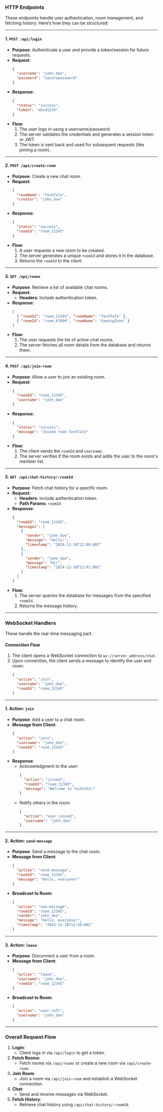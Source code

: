 ### **HTTP Endpoints**

These endpoints handle user authentication, room management, and fetching history. Here’s how they can be structured:

---

#### 1. **`POST /api/login`**

- **Purpose**: Authenticate a user and provide a token/session for future requests.
- **Request**:
  ```json
  {
    "username": "john_doe",
    "password": "securepassword"
  }
  ```
- **Response**:
  ```json
  {
    "status": "success",
    "token": "abcd1234"
  }
  ```
- **Flow**:
  1. The user logs in using a username/password.
  2. The server validates the credentials and generates a session token or JWT.
  3. The token is sent back and used for subsequent requests (like joining a room).

---

#### 2. **`POST /api/create-room`**

- **Purpose**: Create a new chat room.
- **Request**:
  ```json
  {
    "roomName": "TechTalk",
    "creator": "john_doe"
  }
  ```
- **Response**:
  ```json
  {
    "status": "success",
    "roomId": "room_12345"
  }
  ```
- **Flow**:
  1. A user requests a new room to be created.
  2. The server generates a unique `roomId` and stores it in the database.
  3. Returns the `roomId` to the client.

---

#### 3. **`GET /api/rooms`**

- **Purpose**: Retrieve a list of available chat rooms.
- **Request**:
  - **Headers**: Include authentication token.
- **Response**:
  ```json
  [
    { "roomId": "room_12345", "roomName": "TechTalk" },
    { "roomId": "room_67890", "roomName": "GamingZone" }
  ]
  ```
- **Flow**:
  1. The user requests the list of active chat rooms.
  2. The server fetches all room details from the database and returns them.

---

#### 4. **`POST /api/join-room`**

- **Purpose**: Allow a user to join an existing room.
- **Request**:
  ```json
  {
    "roomId": "room_12345",
    "username": "john_doe"
  }
  ```
- **Response**:
  ```json
  {
    "status": "success",
    "message": "Joined room TechTalk"
  }
  ```
- **Flow**:
  1. The client sends the `roomId` and `username`.
  2. The server verifies if the room exists and adds the user to the room's member list.

---

#### 5. **`GET /api/chat-history/:roomId`**

- **Purpose**: Fetch chat history for a specific room.
- **Request**:
  - **Headers**: Include authentication token.
  - **Path Params**: `roomId`
- **Response**:
  ```json
  {
    "roomId": "room_12345",
    "messages": [
      {
        "sender": "john_doe",
        "message": "Hello!",
        "timestamp": "2024-12-10T12:00:00Z"
      },
      {
        "sender": "jane_doe",
        "message": "Hi!",
        "timestamp": "2024-12-10T12:01:00Z"
      }
    ]
  }
  ```
- **Flow**:
  1. The server queries the database for messages from the specified `roomId`.
  2. Returns the message history.

---

### **WebSocket Handlers**

These handle the real-time messaging part.

#### **Connection Flow**

1. The client opens a WebSocket connection to `ws://server_address/chat`.
2. Upon connection, the client sends a message to identify the user and room:
   ```json
   {
     "action": "join",
     "username": "john_doe",
     "roomId": "room_12345"
   }
   ```

---

#### 1. **Action: `join`**

- **Purpose**: Add a user to a chat room.
- **Message from Client**:
  ```json
  {
    "action": "join",
    "username": "john_doe",
    "roomId": "room_12345"
  }
  ```
- **Response**:
  - Acknowledgment to the user:
    ```json
    {
      "action": "joined",
      "roomId": "room_12345",
      "message": "Welcome to TechTalk!"
    }
    ```
  - Notify others in the room:
    ```json
    {
      "action": "user-joined",
      "username": "john_doe"
    }
    ```

---

#### 2. **Action: `send-message`**

- **Purpose**: Send a message to the chat room.
- **Message from Client**:
  ```json
  {
    "action": "send-message",
    "roomId": "room_12345",
    "message": "Hello, everyone!"
  }
  ```
- **Broadcast to Room**:
  ```json
  {
    "action": "new-message",
    "roomId": "room_12345",
    "sender": "john_doe",
    "message": "Hello, everyone!",
    "timestamp": "2024-12-10T12:10:00Z"
  }
  ```

---

#### 3. **Action: `leave`**

- **Purpose**: Disconnect a user from a room.
- **Message from Client**:
  ```json
  {
    "action": "leave",
    "username": "john_doe",
    "roomId": "room_12345"
  }
  ```
- **Broadcast to Room**:
  ```json
  {
    "action": "user-left",
    "username": "john_doe"
  }
  ```

---

### **Overall Request Flow**

1. **Login**:
   - Client logs in via `/api/login` to get a token.
2. **Fetch Rooms**:
   - Fetch rooms via `/api/rooms` or create a new room via `/api/create-room`.
3. **Join Room**:
   - Join a room via `/api/join-room` and establish a WebSocket connection.
4. **Chat**:
   - Send and receive messages via WebSocket.
5. **Fetch History**:
   - Retrieve chat history using `/api/chat-history/:roomId`.
